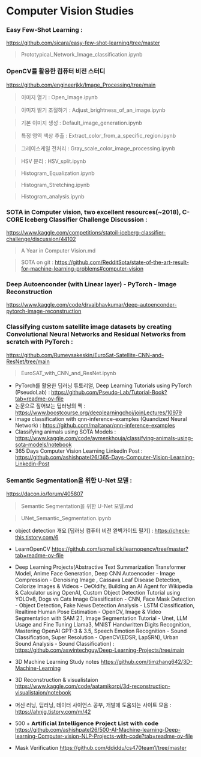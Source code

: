 # Computer Vision Studies

### Easy Few-Shot Learning : 
https://github.com/sicara/easy-few-shot-learning/tree/master

> Prototypical_Network_Image_classification.ipynb

### OpenCV를 활용한 컴퓨터 비전 스터디 
https://github.com/engineerjkk/Image_Processing/tree/main 

> 이미지 열기 : Open_Image.ipynb

> 이미지 밝기 조절하기 : Adjust_brightness_of_an_image.ipynb

> 기본 이미지 생성 : Default_image_generation.ipynb

> 특정 영역 색상 추출 : Extract_color_from_a_specific_region.ipynb

> 그레이스케일 전처리 : Gray_scale_color_image_processing.ipynb

> HSV 분리 : HSV_split.ipynb

> Histogram_Equalization.ipynb

> Histogram_Stretching.ipynb

> Histogram_analysis.ipynb
> 

### SOTA in Computer vision, two excellent resources(~2018), C-CORE Iceberg Classifier Challenge Discussion : 
https://www.kaggle.com/competitions/statoil-iceberg-classifier-challenge/discussion/44102

> A Year in Computer Vision.md
  
> SOTA on git : https://github.com/RedditSota/state-of-the-art-result-for-machine-learning-problems#computer-vision

>>

### Deep Autoenconder (with Linear layer) - PyTorch - Image Reconstruction 
https://www.kaggle.com/code/drvaibhavkumar/deep-autoenconder-pytorch-image-reconstruction
>

### Classifying custom satellite image datasets by creating Convolutional Neural Networks and Residual Networks from scratch with PyTorch : 
https://github.com/Rumeysakeskin/EuroSat-Satellite-CNN-and-ResNet/tree/main

> EuroSAT_with_CNN_and_ResNet.ipynb

- PyTorch를 활용한 딥러닝 튜토리얼, Deep Learning Tutorials using PyTorch (PseudoLab) : https://github.com/Pseudo-Lab/Tutorial-Book?tab=readme-ov-file
- 논문으로 짚어보는 딥러닝의 맥 : https://www.boostcourse.org/deeplearningchoi/joinLectures/10979
- image classification with qnn-inference-examples (Quandized Neural Network) : https://github.com/maltanar/qnn-inference-examples
- Classifying animals using SOTA Models : https://www.kaggle.com/code/aymenkhouja/classifying-animals-using-sota-models/notebook
- 365 Days Computer Vision Learning LinkedIn Post : https://github.com/ashishpatel26/365-Days-Computer-Vision-Learning-Linkedin-Post

### Semantic Segmentation을 위한 U-Net 모델 : 
https://dacon.io/forum/405807

> Semantic Segmentation을 위한 U-Net 모델.md

> UNet_Semantic_Segmentation.ipynb

- object detection 개요 [딥러닝 컴퓨터 비전 완벽가이드 필기] : https://check-this.tistory.com/6
- LearnOpenCV https://github.com/spmallick/learnopencv/tree/master?tab=readme-ov-file
- Deep Learning Projects(Abstractive Text Summarization Transformer Model, Anime Face Generation, Deep CNN Autoencoder - Image Compression - Denoising Image
, Cassava Leaf Disease Detection, Colorize Images & Videos - DeOldify, Building an AI Agent for Wikipedia & Calculator using OpenAI, Custom Object Detection Tutorial using YOLOv8, Dogs vs Cats Image Classification - CNN, Face Mask Detection - Object Detection, Fake News Detection Analysis - LSTM Classification, Realtime Human Pose Estimation - OpenCV, Image & Video Segmentation with SAM 2.1, Image Segmentation Tutorial - Unet, LLM Usage and Fine Tuning Llama3, MNIST Handwritten Digits Recognition, Mastering OpenAI GPT-3 & 3.5, Speech Emotion Recognition - Sound Classification, Super Resolution - OpenCV(EDSR, LapSRN), Urban Sound Analysis - Sound Classification) : https://github.com/aswintechguy/Deep-Learning-Projects/tree/main
- 3D Machine Learning Study notes https://github.com/timzhang642/3D-Machine-Learning
- 3D Reconstruction & visualistaion https://www.kaggle.com/code/aatamikorpi/3d-reconstruction-visualistaion/notebook
- 머신 러닝, 딥러닝, 데이터 사이언스 공부, 개발에 도움되는 사이트 모음 : https://ahnjg.tistory.com/m/42  
- 500 + 𝗔𝗿𝘁𝗶𝗳𝗶𝗰𝗶𝗮𝗹 𝗜𝗻𝘁𝗲𝗹𝗹𝗶𝗴𝗲𝗻𝗰𝗲 𝗣𝗿𝗼𝗷𝗲𝗰𝘁 𝗟𝗶𝘀𝘁 𝘄𝗶𝘁𝗵 𝗰𝗼𝗱𝗲 https://github.com/ashishpatel26/500-AI-Machine-learning-Deep-learning-Computer-vision-NLP-Projects-with-code?tab=readme-ov-file


- Mask Verification https://github.com/ddiddu/cs470team1/tree/master
